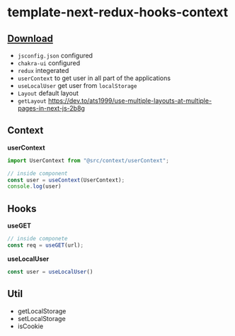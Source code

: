 # template-next-redux-hooks-context

## [Download](https://github.com/ats1999/template-next-redux-hooks-context/raw/main/template.zip)

- `jsconfig.json` configured
- `chakra-ui` configured
- `redux` integerated
- `userContext` to get user in all part of the applications
- `useLocalUser` get user from `localStorage`
- `Layout` default layout 
- `getLayout` https://dev.to/ats1999/use-multiple-layouts-at-multiple-pages-in-next-js-2b8g

## Context
**userContext**
```js
import UserContext from "@src/context/userContext";

// inside component
const user = useContext(UserContext);
console.log(user)
```

## Hooks
**useGET**
```js
// inside componete
const req = useGET(url);
```
**useLocalUser**
```js
const user = useLocalUser()
```

## Util
- getLocalStorage
- setLocalStorage
- isCookie
